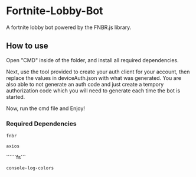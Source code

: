 # Fortnite-Lobby-Bot
A fortnite lobby bot powered by the FNBR.js library.



## How to use

Open "CMD" inside of the folder, and install all required dependencies. 

Next, use the tool provided to create your auth client for your account, then replace the values in deviceAuth.json with what was generated.
You are also able to not generate an auth code and just create a tempory authorization code which you will need to generate each time the bot is started.

Now, run the cmd file and Enjoy!

### Required Dependencies

```fnbr```

```axios```

``````fs```

```console-log-colors```
